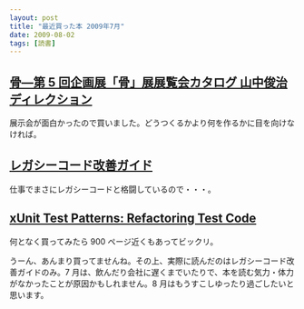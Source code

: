 ```yaml
---
layout: post
title: "最近買った本 2009年7月"
date: 2009-08-02
tags: [読書]
---
```


## [骨—第 5 回企画展「骨」展展覧会カタログ 山中俊治ディレクション](http://amazon.co.jp/o/ASIN/4763009249/nanataisan-22)

展示会が面白かったので買いました。どうつくるかより何を作るかに目を向けなければ。

## [レガシーコード改善ガイド](http://amazon.co.jp/o/ASIN/4798116831/nanataisan-22)

仕事でまさにレガシーコードと格闘しているので・・・。

## [xUnit Test Patterns: Refactoring Test Code](http://amazon.co.jp/o/ASIN/0131495054/nanataisan-22)

何となく買ってみたら 900 ページ近くもあってビックリ。

うーん、あんまり買ってませんね。その上、実際に読んだのはレガシーコード改善ガイドのみ。7 月は、飲んだり会社に遅くまでいたりで、本を読む気力・体力がなかったことが原因かもしれません。8 月はもうすこしゆったり過ごしたいと思います。
